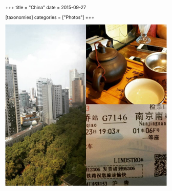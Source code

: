 +++
title = "China"
date = 2015-09-27

[taxonomies]
categories = ["Photos"]
+++

![China](china.jpeg)
